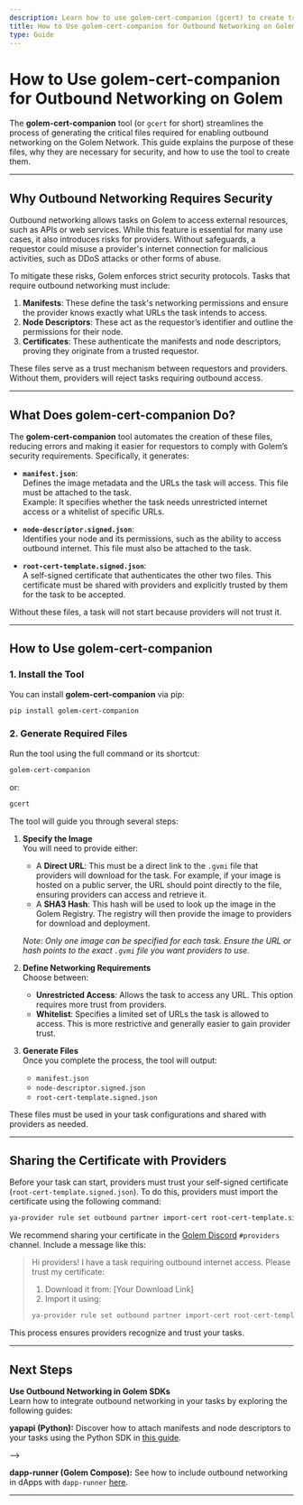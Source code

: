 ```yaml
---
description: Learn how to use golem-cert-companion (gcert) to create trusted manifests, node descriptors, and certificates for enabling outbound networking on the Golem Network.
title: How to Use golem-cert-companion for Outbound Networking on Golem
type: Guide
---
```


# How to Use golem-cert-companion for Outbound Networking on Golem

The **golem-cert-companion** tool (or `gcert` for short) streamlines the process of generating the critical files required for enabling outbound networking on the Golem Network. This guide explains the purpose of these files, why they are necessary for security, and how to use the tool to create them.

---

## Why Outbound Networking Requires Security

Outbound networking allows tasks on Golem to access external resources, such as APIs or web services. While this feature is essential for many use cases, it also introduces risks for providers. Without safeguards, a requestor could misuse a provider's internet connection for malicious activities, such as DDoS attacks or other forms of abuse.

To mitigate these risks, Golem enforces strict security protocols. Tasks that require outbound networking must include:

1. **Manifests**: These define the task's networking permissions and ensure the provider knows exactly what URLs the task intends to access.
2. **Node Descriptors**: These act as the requestor’s identifier and outline the permissions for their node.
3. **Certificates**: These authenticate the manifests and node descriptors, proving they originate from a trusted requestor.

These files serve as a trust mechanism between requestors and providers. Without them, providers will reject tasks requiring outbound access.

---

## What Does golem-cert-companion Do?

The **golem-cert-companion** tool automates the creation of these files, reducing errors and making it easier for requestors to comply with Golem’s security requirements. Specifically, it generates:

- **`manifest.json`**:  
  Defines the image metadata and the URLs the task will access. This file must be attached to the task.  
  Example: It specifies whether the task needs unrestricted internet access or a whitelist of specific URLs.

- **`node-descriptor.signed.json`**:  
  Identifies your node and its permissions, such as the ability to access outbound internet. This file must also be attached to the task.

- **`root-cert-template.signed.json`**:  
  A self-signed certificate that authenticates the other two files. This certificate must be shared with providers and explicitly trusted by them for the task to be accepted.

Without these files, a task will not start because providers will not trust it.

---

## How to Use golem-cert-companion

### 1. Install the Tool

You can install **golem-cert-companion** via pip:

```bash
pip install golem-cert-companion
```

### 2. Generate Required Files

Run the tool using the full command or its shortcut:

```bash
golem-cert-companion
```

or:

```bash
gcert
```

The tool will guide you through several steps:

1. **Specify the Image**  
   You will need to provide either:

   - A **Direct URL**: This must be a direct link to the `.gvmi` file that providers will download for the task. For example, if your image is hosted on a public server, the URL should point directly to the file, ensuring providers can access and retrieve it.
   - A **SHA3 Hash**: This hash will be used to look up the image in the Golem Registry. The registry will then provide the image to providers for download and deployment.

   _Note: Only one image can be specified for each task. Ensure the URL or hash points to the exact `.gvmi` file you want providers to use._

2. **Define Networking Requirements**  
   Choose between:

   - **Unrestricted Access**: Allows the task to access any URL. This option requires more trust from providers.
   - **Whitelist**: Specifies a limited set of URLs the task is allowed to access. This is more restrictive and generally easier to gain provider trust.

3. **Generate Files**  
   Once you complete the process, the tool will output:
   - `manifest.json`
   - `node-descriptor.signed.json`
   - `root-cert-template.signed.json`

These files must be used in your task configurations and shared with providers as needed.

---

## Sharing the Certificate with Providers

Before your task can start, providers must trust your self-signed certificate (`root-cert-template.signed.json`). To do this, providers must import the certificate using the following command:

```bash
ya-provider rule set outbound partner import-cert root-cert-template.signed.json --mode all
```

We recommend sharing your certificate in the [Golem Discord](https://chat.golem.network) `#providers` channel. Include a message like this:

> Hi providers! I have a task requiring outbound internet access. Please trust my certificate:
>
> 1. Download it from: [Your Download Link]
> 2. Import it using:
>
> ```bash
> ya-provider rule set outbound partner import-cert root-cert-template.signed.json --mode all
> ```

This process ensures providers recognize and trust your tasks.

---

## Next Steps

**Use Outbound Networking in Golem SDKs**  
 Learn how to integrate outbound networking in your tasks by exploring the following guides:

**yapapi (Python):** Discover how to attach manifests and node descriptors to your tasks using the Python SDK in [this guide](/docs/creators/python/tutorials/service-example-6-external-api-request).

<!-- **golem-js:** Learn how to configure tasks with outbound networking using the JavaScript SDK in [this documentation](/docs/creators/javascript/guides/using-vm-runtime). --> -->

**dapp-runner (Golem Compose):** See how to include outbound networking in dApps with `dapp-runner` [here](/docs/creators/dapps/internet-access-in-dapps).


---
